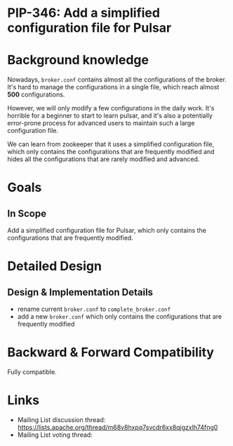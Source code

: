 
# PIP-346: Add a simplified configuration file for Pulsar

# Background knowledge

Nowadays, `broker.conf` contains almost all the configurations of the broker. It's hard to manage the configurations in a single file, which reach almost **500** configurations. 

However, we will only modify a few configurations in the daily work. It's horrible for a beginner to start to learn pulsar, and it's also a potentially error-prone process for advanced users to maintain such a large configuration file.

We can learn from zookeeper that it uses a simplified configuration file, which only contains the configurations that are frequently modified and hides all the configurations that are rarely modified and advanced.

# Goals

## In Scope

Add a simplified configuration file for Pulsar, which only contains the configurations that are frequently modified.


# Detailed Design

## Design & Implementation Details

- rename current `broker.conf` to `complete_broker.conf`
- add a new `broker.conf` which only contains the configurations that are frequently modified


# Backward & Forward Compatibility

Fully compatible.


# Links

<!--
Updated afterwards
-->
* Mailing List discussion thread: https://lists.apache.org/thread/m68v8hxpq7svcdr6xx8qjgzxlh74fng0
* Mailing List voting thread:
